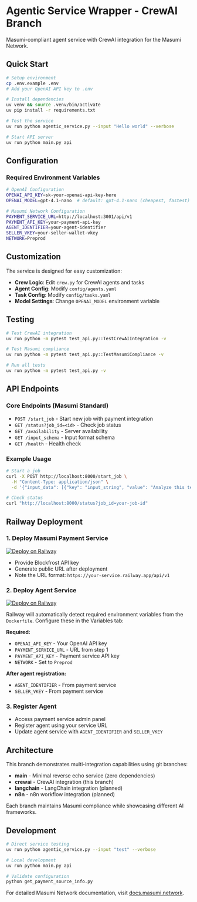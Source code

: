# Agentic Service Wrapper - CrewAI Branch

Masumi-compliant agent service with CrewAI integration for the Masumi Network.

## Quick Start

```bash
# Setup environment
cp .env.example .env
# Add your OpenAI API key to .env

# Install dependencies
uv venv && source .venv/bin/activate
uv pip install -r requirements.txt

# Test the service
uv run python agentic_service.py --input "Hello world" --verbose

# Start API server
uv run python main.py api
```

## Configuration

### Required Environment Variables

```bash
# OpenAI Configuration
OPENAI_API_KEY=sk-your-openai-api-key-here
OPENAI_MODEL=gpt-4.1-nano  # default: gpt-4.1-nano (cheapest, fastest)

# Masumi Network Configuration
PAYMENT_SERVICE_URL=http://localhost:3001/api/v1
PAYMENT_API_KEY=your-payment-api-key
AGENT_IDENTIFIER=your-agent-identifier
SELLER_VKEY=your-seller-wallet-vkey
NETWORK=Preprod
```

## Customization

The service is designed for easy customization:

- **Crew Logic**: Edit `crew.py` for CrewAI agents and tasks
- **Agent Config**: Modify `config/agents.yaml` 
- **Task Config**: Modify `config/tasks.yaml`
- **Model Settings**: Change `OPENAI_MODEL` environment variable

## Testing

```bash
# Test CrewAI integration
uv run python -m pytest test_api.py::TestCrewAIIntegration -v

# Test Masumi compliance
uv run python -m pytest test_api.py::TestMasumiCompliance -v

# Run all tests
uv run python -m pytest test_api.py -v
```

## API Endpoints

### Core Endpoints (Masumi Standard)

- `POST /start_job` - Start new job with payment integration
- `GET /status?job_id=<id>` - Check job status
- `GET /availability` - Server availability
- `GET /input_schema` - Input format schema
- `GET /health` - Health check

### Example Usage

```bash
# Start a job
curl -X POST http://localhost:8000/start_job \
  -H "Content-Type: application/json" \
  -d '{"input_data": [{"key": "input_string", "value": "Analyze this text"}]}'

# Check status
curl "http://localhost:8000/status?job_id=your-job-id"
```

## Railway Deployment

### 1. Deploy Masumi Payment Service

[![Deploy on Railway](https://railway.com/button.svg)](https://railway.com/deploy/masumi-payment-service-official?referralCode=padierfind)

- Provide Blockfrost API key
- Generate public URL after deployment
- Note the URL format: `https://your-service.railway.app/api/v1`

### 2. Deploy Agent Service

[![Deploy on Railway](https://railway.com/button.svg)](https://railway.com/deploy/masumi-compliant-service-api-official?referralCode=padierfind)

Railway will automatically detect required environment variables from the `Dockerfile`. Configure these in the Variables tab:

**Required:**
- `OPENAI_API_KEY` - Your OpenAI API key
- `PAYMENT_SERVICE_URL` - URL from step 1
- `PAYMENT_API_KEY` - Payment service API key
- `NETWORK` - Set to `Preprod`

**After agent registration:**
- `AGENT_IDENTIFIER` - From payment service
- `SELLER_VKEY` - From payment service

### 3. Register Agent

- Access payment service admin panel
- Register agent using your service URL
- Update agent service with `AGENT_IDENTIFIER` and `SELLER_VKEY`

## Architecture

This branch demonstrates multi-integration capabilities using git branches:

- **main** - Minimal reverse echo service (zero dependencies)
- **crewai** - CrewAI integration (this branch)  
- **langchain** - LangChain integration (planned)
- **n8n** - n8n workflow integration (planned)

Each branch maintains Masumi compliance while showcasing different AI frameworks.

## Development

```bash
# Direct service testing
uv run python agentic_service.py --input "test" --verbose

# Local development
uv run python main.py api

# Validate configuration
python get_payment_source_info.py
```

For detailed Masumi Network documentation, visit [docs.masumi.network](https://docs.masumi.network/).